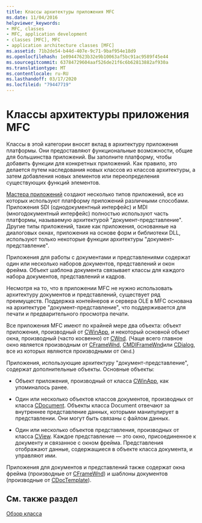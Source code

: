 ```yaml
---
title: Классы архитектуры приложения MFC
ms.date: 11/04/2016
helpviewer_keywords:
- MFC, classes
- MFC, application development
- classes [MFC], MFC
- application architecture classes [MFC]
ms.assetid: 71b2de54-b44d-407e-9c71-9baf954e18d9
ms.openlocfilehash: 1e09447623b32e9b10063af5bc91ac9589f45e44
ms.sourcegitcommit: 63784729604aaf526de21f6c6b62813882af930a
ms.translationtype: MT
ms.contentlocale: ru-RU
ms.lasthandoff: 03/17/2020
ms.locfileid: "79447719"
---
```

# <a name="mfc-application-architecture-classes"></a>Классы архитектуры приложения MFC

Классы в этой категории вносят вклад в архитектуру приложения платформы. Они предоставляют функциональные возможности, общие для большинства приложений. Вы заполните платформу, чтобы добавить функции для конкретных приложений. Как правило, это делается путем наследования новых классов из классов архитектуры, а затем добавления новых элементов или переопределения существующих функций элементов.

[Мастера приложений](../mfc/reference/mfc-application-wizard.md) создают несколько типов приложений, все из которых используют платформу приложений различными способами. Приложения SDI (однодокументный интерфейс) и MDI (многодокументный интерфейс) полностью используют часть платформы, называемую архитектурой "документ-представление". Другие типы приложений, такие как приложения, основанные на диалоговых окнах, приложения на основе форм и библиотеки DLL, используют только некоторые функции архитектуры "документ-представление".

Приложения для работы с документами и представлениями содержат один или несколько наборов документов, представлений и окон фрейма. Объект шаблона документа связывает классы для каждого набора документов, представлений и кадров.

Несмотря на то, что в приложении MFC не нужно использовать архитектуру документов и представлений, существует ряд преимуществ. Поддержка контейнеров и сервера OLE в MFC основана на архитектуре "документ-представление", что поддерживается для печати и предварительного просмотра печати.

Все приложения MFC имеют по крайней мере два объекта: объект приложения, производный от [CWinApp](../mfc/reference/cwinapp-class.md), и некоторый основной объект окна, производный (часто косвенно) от [CWnd](../mfc/reference/cwnd-class.md). (Чаще всего главное окно является производным от [CFrameWnd](../mfc/reference/cframewnd-class.md), [CMDIFrameWnd](../mfc/reference/cmdiframewnd-class.md)или [CDialog](../mfc/reference/cdialog-class.md), все из которых являются производными от `CWnd`.)

Приложения, использующие архитектуру "документ-представление", содержат дополнительные объекты. Основные объекты:

- Объект приложения, производный от класса [CWinApp](../mfc/reference/cwinapp-class.md), как упоминалось ранее.

- Один или несколько объектов классов документов, производных от класса [CDocument](../mfc/reference/cdocument-class.md). Объекты класса Document отвечают за внутреннее представление данных, которыми манипулирует в представлении. Они могут быть связаны с файлом данных.

- Один или несколько объектов представления, производных от класса [CView](../mfc/reference/cview-class.md). Каждое представление — это окно, присоединенное к документу и связанное с окном фрейма. Представления отображают данные, содержащиеся в объекте класса документа, и управляют ими.

Приложения для документов и представлений также содержат окна фрейма (производные от [CFrameWnd](../mfc/reference/cframewnd-class.md)) и шаблоны документов (производные от [CDocTemplate](../mfc/reference/cdoctemplate-class.md)).

## <a name="see-also"></a>См. также раздел

[Обзор класса](../mfc/class-library-overview.md)

